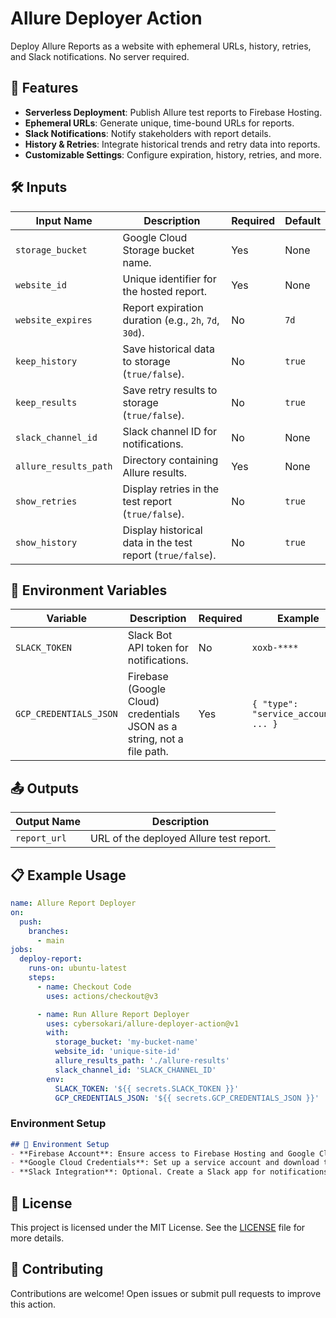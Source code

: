# Allure Deployer Action
Deploy Allure Reports as a website with ephemeral URLs, history, retries, and Slack notifications. No server required.

## 🚀 Features
- **Serverless Deployment**: Publish Allure test reports to Firebase Hosting.
- **Ephemeral URLs**: Generate unique, time-bound URLs for reports.
- **Slack Notifications**: Notify stakeholders with report details.
- **History & Retries**: Integrate historical trends and retry data into reports.
- **Customizable Settings**: Configure expiration, history, retries, and more.

## 🛠️ Inputs
| Input Name            | Description                                                | Required | Default   |
|-----------------------|------------------------------------------------------------|----------|-----------|
| `storage_bucket`      | Google Cloud Storage bucket name.                          | Yes      | None      |
| `website_id`          | Unique identifier for the hosted report.                   | Yes      | None      |
| `website_expires`     | Report expiration duration (e.g., `2h`, `7d`, `30d`).      | No       | `7d`      |
| `keep_history`        | Save historical data to storage (`true/false`).            | No       | `true`    |
| `keep_results`        | Save retry results to storage (`true/false`).              | No       | `true`    |
| `slack_channel_id`    | Slack channel ID for notifications.                        | No       | None      |
| `allure_results_path` | Directory containing Allure results.                       | Yes      | None      |
| `show_retries`        | Display retries in the test report (`true/false`).         | No       | `true`    |
| `show_history`        | Display historical data in the test report (`true/false`). | No       | `true`    |

## 🔧 Environment Variables
| Variable                | Description                                                                 | Required | Example                              |
|-------------------------|-----------------------------------------------------------------------------|----------|--------------------------------------|
| `SLACK_TOKEN`           | Slack Bot API token for notifications.                                     | No       | `xoxb-****`                          |
| `GCP_CREDENTIALS_JSON`  | Firebase (Google Cloud) credentials JSON as a string, not a file path.     | Yes      | `{ "type": "service_account", ... }` |

## 📤 Outputs
| Output Name  | Description                                |
|--------------|--------------------------------------------|
| `report_url` | URL of the deployed Allure test report.    |

## 📋 Example Usage
```yaml
name: Allure Report Deployer
on:
  push:
    branches:
      - main
jobs:
  deploy-report:
    runs-on: ubuntu-latest
    steps:
      - name: Checkout Code
        uses: actions/checkout@v3

      - name: Run Allure Report Deployer
        uses: cybersokari/allure-deployer-action@v1
        with:
          storage_bucket: 'my-bucket-name'
          website_id: 'unique-site-id'
          allure_results_path: './allure-results'
          slack_channel_id: 'SLACK_CHANNEL_ID'
        env:
          SLACK_TOKEN: '${{ secrets.SLACK_TOKEN }}'
          GCP_CREDENTIALS_JSON: '${{ secrets.GCP_CREDENTIALS_JSON }}'
```

### Environment Setup

```markdown
## 🔧 Environment Setup
- **Firebase Account**: Ensure access to Firebase Hosting and Google Cloud Storage.
- **Google Cloud Credentials**: Set up a service account and download the JSON key file.
- **Slack Integration**: Optional. Create a Slack app for notifications and obtain its token.
```

## 📜 License
This project is licensed under the MIT License. See the [LICENSE](https://opensource.org/license/mit) file for more details.

## 🤝 Contributing
Contributions are welcome! Open issues or submit pull requests to improve this action.